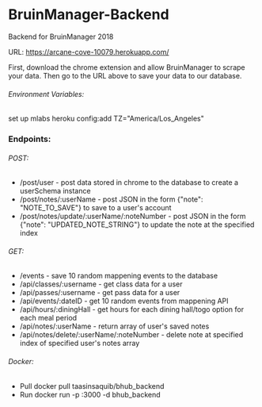 # BruinManager-Backend
Backend for BruinManager 2018

URL: https://arcane-cove-10079.herokuapp.com/

First, download the chrome extension and allow BruinManager to scrape your data.
Then go to the URL above to save your data to our database.

###### Environment Variables:
set up mlabs
heroku config:add TZ="America/Los_Angeles"

### Endpoints:

###### POST:
* /post/user - post data stored in chrome to the database to create a userSchema instance
* /post/notes/:userName - post JSON in the form {"note": "NOTE_TO_SAVE"} to save to a user's account
* /post/notes/update/:userName/:noteNumber - post JSON in the form {"note": "UPDATED_NOTE_STRING"} to update the note at the specified index

###### GET:
* /events - save 10 random mappening events to the database
* /api/classes/:username - get class data for a user
* /api/passes/:username - get pass data for a user
* /api/events/:dateID - get 10 random events from mappening API
* /api/hours/:diningHall - get hours for each dining hall/togo option for each meal period
* /api/notes/:userName - return array of user's saved notes
* /api/notes/delete/:userName/:noteNumber - delete note at specified index of specified user's notes array

###### Docker:
* Pull
docker pull taasinsaquib/bhub_backend
* Run
docker run -p <port>:3000 -d bhub_backend
